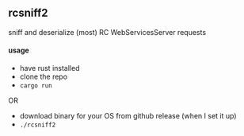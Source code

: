 ## rcsniff2
sniff and deserialize (most) RC WebServicesServer requests
#### usage
* have rust installed
* clone the repo
* `cargo run`

OR

* download binary for your OS from github release (when I set it up)
* `./rcsniff2`
